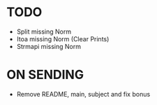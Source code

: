 # TODO
- Split missing Norm
- Itoa missing Norm (Clear Prints)
- Strmapi missing Norm

# ON SENDING
- Remove README, main, subject and fix bonus
